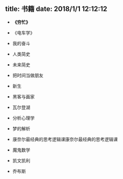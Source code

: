 title: 书籍
date: 2018/1/1 12:12:12
---
* **《穷忙》**

* 《电车学》

* 我的奋斗

* 人类简史

* 未来简史

* 把时间当做朋友

* 新生

* 黑客与画家

* 瓦尔登湖

* 分析心理学

* 梦的解析

* 康奈尔最经典的思考逻辑课康奈尔最经典的思考逻辑课

* 魔鬼数学

* 凯文凯利

* 乔布斯



